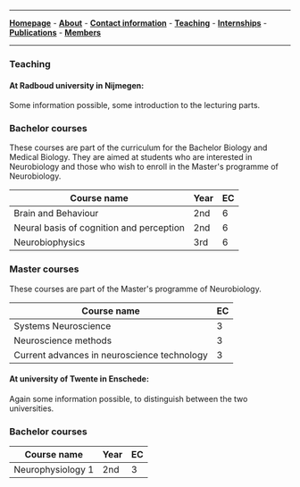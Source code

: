 

--------------------------------------
[**Homepage**](https://van-wezel.github.io/personalsite/) - [**About**](https://van-wezel.github.io/personalsite/about.html) - [**Contact information**](https://van-wezel.github.io/personalsite/contact.html) - [**Teaching**](https://van-wezel.github.io/personalsite/teaching.html) - [**Internships**](https://van-wezel.github.io/personalsite/internships.html) - [**Publications**](https://van-wezel.github.io/personalsite/publications.html) - [**Members**](https://van-wezel.github.io/personalsite/members.html) 

-------------------------------------------

### Teaching

#### At Radboud university in Nijmegen:

Some information possible, some introduction to the lecturing parts.

### Bachelor courses
These courses are part of the curriculum for the Bachelor Biology and Medical Biology. They are aimed at students who are interested in Neurobiology and those who wish to enroll in the Master's programme of Neurobiology.


| Course name | Year | EC |
| --- | ---| --- |
| Brain and Behaviour | 2nd | 6 |
| Neural basis of cognition and perception | 2nd | 6 |
| Neurobiophysics | 3rd | 6 |


### Master courses
These courses are part of the Master's programme of Neurobiology.


| Course name | EC |
| --- | ---|
| Systems Neuroscience | 3 |
| Neuroscience methods | 3 |
| Current advances in neuroscience technology | 3 |


#### At university of Twente in Enschede:

Again some information possible, to distinguish between the two universities.

### Bachelor courses

| Course name | Year | EC |
| --- | ---| --- |
| Neurophysiology 1 | 2nd | 3 |

